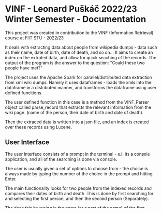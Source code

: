 # VINF - Leonard Puškáč 2022/23 Winter Semester - Documentation

This project was created in contribution to the VINF (Information Retrieval) course at FIIT STU - 2022/23

It deals with extracting data about people from wikipedia dumps - data such as their name, date of birth, date of death, and so on...
It aims to create an index on the extrated data, and allow for quick seaching of the records.
The output of the program is the answer to the question: "Could these two people have met?"

The project uses the Apache Spark for parallel/distributed data extraction from xml wiki dumps. Namely it uses dataframes - loads the xmls into the dataframe in a distributed manner, and transforms the dataframe using user defined funcitions. 

The user defined function in this case is a method from the VINF_Parser object called parse_record that extracts the relevant information from the wiki page. (name of the person, their date of birth and date of death).

Then the extraced data is written into a json file, and an index is created over these records using Lucene.


## User Interface

The user interface consists of a prompt in the terminal - e.i. its a console application, and all of the searching is done via console.

The user is usually given a set of options to choose from - the choice is always made by typing the number of the choice in the prompt and hitting Enter.

The main functionality looks for two people from the indexed records and compares their dates of birth and death. This is done by first searching for and selecting the first person, and then the second person (Separately).

The does this by typing in the name (or a part of the name) of the first person. And then selecting a person from the provided results. Then, unless the user opted not to pick any of the found results, the process happens for the second person. Once both are selected, the user is given the answer as well as some information about the selected people (like when they were born, and when they died).

## Project Structure

The project consists of multiple parts with their specific dependencies.
The parts being: 
  - Lucene (controller and handler) - indexing and searching
  - Apache Spark (Pyspark) - distributed computation (extraction of data)
  - Parser - parsing data from xml format to json objects

Unfortunately due to some package handling issues, the source files of the project are all clumped into one direcotry. However they are named according to their functionality, so it shouldn't be a problem to differentiate between them.
### Files with descriptions
[vinf_spark.py](https://github.com/Dewflio/vinf/blob/master/vinf_spark.py) - runs the distributed data extraction using Spark\
[vinf_lucene.py](https://github.com/Dewflio/vinf/blob/master/vinf_lucene.py) - the console application that allows the user to search for results\
[vinf_lucene_controller.py](https://github.com/Dewflio/vinf/blob/master/vinf_spark.py) - a class that handles all things lucene. If run as a script, it creates the index\
[vinf_parser.py](https://github.com/Dewflio/vinf/blob/master/vinf_spark.py) - a class that handles parsing the xml wiki dumps into a list of records in json format\
[vinf_date.py](https://github.com/Dewflio/vinf/blob/master/vinf_spark.py) - an extension of the datetime.datetime class that adds the option to store information about the date being AD or BC\
[vinf_utils.py](https://github.com/Dewflio/vinf/blob/master/vinf_spark.py) - some utility functions - serialization of arrays that was used during development - not really used in the final version of the application
[vinf_parse_pages.py](https://github.com/Dewflio/vinf/blob/master/vinf_parse_pages.py) - processes the input xml files - creates a json dict with the pages we are interested in (with all newlines converted to spaces).

## Setup guide

As stated above, each part of the project has its own dependancies, namely PyLucene and PySpark. This section describes how to setup the project so that the dependencies are satisfied.

### Lucene

The indexing and searching part of this project is implemented using the PyLucene API. This is done using docker.

**Using Windows Powershell or bash**
```
docker pull coady/pylucene
docker create --name vinf_pylucene_container -v path_to_project_directory:/VINF_project -i coady/pylucene
docker start vinf_pylucene_container
docker exec -it vinf_pylucene_container /bin/bash
```
Then in the bash of the container install the required python dependencies by running: 

```
pip install -r path_to_project/lucene_requirements.txt
```

### Spark

The distributed part of the project is built using the Spark API.
This was done using docker, early on in the project. However we later switched to using wsl (The Windows Subsystem for Linux)
We installed Ubuntu from the microsoft store. And on it we installed java using these commmands:
```
sudo apt update
sudo apt install openjdk-11-jdk
```
Then we installed python using commands:
```
sudo apt-get update
sudo apt-get install python3
```
we also installed pip with:
```
sudo apt-get update
apt install python3-pip
```
and then intalled the required packages using:
```
pip install -r path_to_project/spark_requirements.txt
```

## Running the Application

### Lucene

To run the application with the Lucene components we first start the lucene container using this command in powershell:
```
docker start vinf_lucene_container
```
and then we can start the script using:
```
docker exec -it vinf_pylucene_container /bin/bash
python3 path_to_project/vinf_lucene.py
```
This opens the console application that does the searching.

To create the index we can use (as of the time of writing this):
```
python3 path_to_project/vinf_lucene_controller.py
```

### Spark

The Spark portion of the project is run using the wsl environment. We attach a shell from the environment to our IDE and run the following command:
```
python3 path_to_project/vinf_spark.py
```
This runs the distributed data extraction. It does so by processing the data/parsed_pages.json file with xml pages written as json objects (each in one line).
We generate this file using:
```
python3 path_to_project/vinf_parse_pages.py
```

## Input Data

To test this project we used four compressed xml wiki dump files dowloaded from the dump repository https://dumps.wikimedia.org/enwiki/latest/

To be specific the files used were called:\
enwiki-latest-pages-articles-multistream1.xml-p1p41242.bz2\
enwiki-latest-pages-articles-multistream10.xml-p4045403p5399366.bz2\
enwiki-latest-pages-articles-multistream11.xml-p5399367p6899366.bz2\
enwiki-latest-pages-articles-multistream12.xml-p7054860p8554859.bz2

These files are stored in the /data/input_xmls directory (Which is not included in the github repository). These files were used to create the pre-processed data stored in json format.

However, we later implemented a spark script that works with xml files directly. These files however have to be unpacked from the bz2 format. (At least in the current version of the implementation) They are stored in the /data/input_xmls_unpacked (Which also is not included in the github repo).

All in all, the input files were about 1,1 GB when compressed with bz2, and about 6,7 GB when uncompressed.

These files contain wikipedia dumps in xml format.





## Encountered Problems

Some of the problems we encounted during the making of this project were the following:
 - The extratction of the dates proved to be a bit difficult because of all the different formats used in the xml.
 - Spark: At first we extracted the data not directly from the input xmls but from a json which included preprocessed pages. They were preprocessed by replacing newlines by whitespaces, and being written into one-line attributes of json objects. This might still be the case at the time of the final turn-in. 


